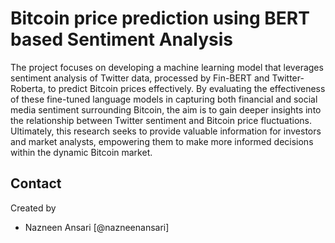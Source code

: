# Bitcoin price prediction using BERT based Sentiment Analysis
The project focuses on developing a machine learning model that leverages sentiment analysis of Twitter data, processed by Fin-BERT and Twitter-Roberta, to predict Bitcoin prices effectively. By evaluating the effectiveness of these fine-tuned language models in capturing both financial and social media sentiment surrounding Bitcoin, the aim is to gain deeper insights into the relationship between Twitter sentiment and Bitcoin price fluctuations. Ultimately, this research seeks to provide valuable information for investors and market analysts, empowering them to make more informed decisions within the dynamic Bitcoin market.


<!-- You can include any other section that is pertinent to your problem -->


## Contact
Created by 
- Nazneen Ansari [@nazneenansari]



<!-- Optional -->
<!-- ## License -->
<!-- This project is open source and available under the [... License](). -->

<!-- You don't have to include all sections - just the one's relevant to your project -->
